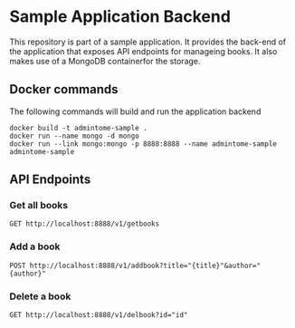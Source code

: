 # Sample Application Backend

This repository is part of a sample application.  It provides the back-end of the application that exposes API endpoints for manageing books.  It also makes use of a MongoDB containerfor the storage.

## Docker commands

The following commands will build and run the application backend

```
docker build -t admintome-sample .
docker run --name mongo -d mongo
docker run --link mongo:mongo -p 8888:8888 --name admintome-sample admintome-sample
```

## API Endpoints

### Get all books

```
GET http://localhost:8888/v1/getbooks
```

### Add a book

```
POST http://localhost:8888/v1/addbook?title="{title}"&author="{author}"
```

### Delete a book

```
GET http://localhost:8888/v1/delbook?id="id"
```
